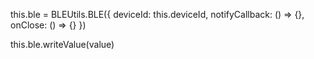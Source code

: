 this.ble = BLEUtils.BLE({
	deviceId: this.deviceId,
	notifyCallback: () => {},
	onClose: () => {}
})

this.ble.writeValue(value)
